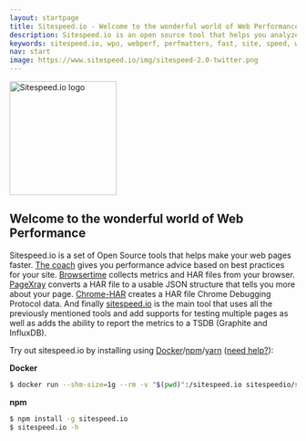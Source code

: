 ```yaml
---
layout: startpage
title: Sitespeed.io - Welcome to the wonderful world of Web Performance
description: Sitespeed.io is an open source tool that helps you analyze and optimize your website speed and performance, based on performance best practices. Run it locally or use it in your continuous integration. Download or fork it on Github!
keywords: sitespeed.io, wpo, webperf, perfmatters, fast, site, speed, web performance optimization, analyze, best practices, continous integration
nav: start
image: https://www.sitespeed.io/img/sitespeed-2.0-twitter.png
---
```

<img src="{{site.baseurl}}/img/sitespeed.io-logo-large2.png" class="pull-left img-big" alt="Sitespeed.io logo" width="188" height="200" onLoad="window.performance.mark('logoTime');">

## Welcome to the wonderful world of Web Performance

Sitespeed.io is a set of Open Source tools that helps make your web pages faster. [The coach]({{site.baseurl}}/documentation/coach/) gives you performance advice based on best practices for your site. [Browsertime]({{site.baseurl}}/documentation/browsertime/) collects metrics and HAR files from your browser. [PageXray]({{site.baseurl}}/documentation/pagexray/) converts a HAR file to a usable JSON structure that tells you more about your page. [Chrome-HAR](https://github.com/sitespeedio/chrome-har) creates a HAR file Chrome Debugging Protocol data. And finally [sitespeed.io]({{site.baseurl}}/documentation/sitespeed.io/) is the main tool that uses all the previously mentioned tools and add supports for testing multiple pages as well as adds the ability to report the metrics to a TSDB (Graphite and InfluxDB).

Try out sitespeed.io by installing using [Docker](https://hub.docker.com/r/sitespeedio/sitespeed.io/)/[npm](https://www.npmjs.org/)/[yarn](https://yarnpkg.com/) ([need help?]({{site.baseurl}}documentation/sitespeed.io/installation/)):

**Docker**

~~~ bash
$ docker run --shm-size=1g --rm -v "$(pwd)":/sitespeed.io sitespeedio/sitespeed.io https://www.sitespeed.io/ --video --speedIndex
~~~

**npm**

~~~ bash
$ npm install -g sitespeed.io
$ sitespeed.io -h
~~~
